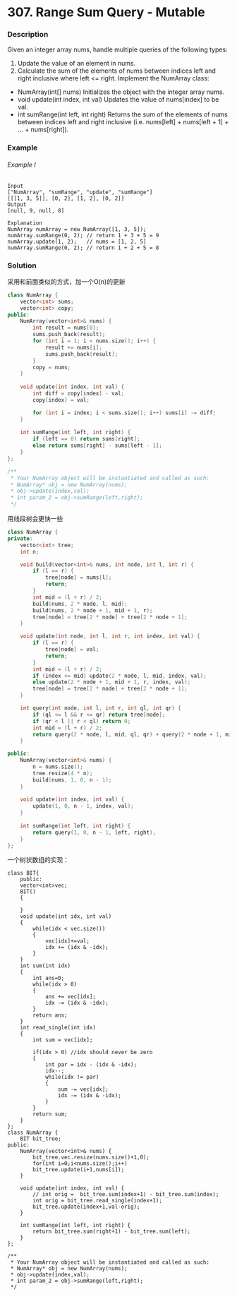 # 307. Range Sum Query - Mutable

### Description

Given an integer array nums, handle multiple queries of the following types:

1. Update the value of an element in nums.
2. Calculate the sum of the elements of nums between indices left and right inclusive where left <= right.
Implement the NumArray class:

- NumArray(int[] nums) Initializes the object with the integer array nums.
- void update(int index, int val) Updates the value of nums[index] to be val.
- int sumRange(int left, int right) Returns the sum of the elements of nums between indices left and right inclusive (i.e. nums[left] + nums[left + 1] + ... + nums[right]).

### Example 

###### Example I

```
Input
["NumArray", "sumRange", "update", "sumRange"]
[[[1, 3, 5]], [0, 2], [1, 2], [0, 2]]
Output
[null, 9, null, 8]

Explanation
NumArray numArray = new NumArray([1, 3, 5]);
numArray.sumRange(0, 2); // return 1 + 3 + 5 = 9
numArray.update(1, 2);   // nums = [1, 2, 5]
numArray.sumRange(0, 2); // return 1 + 2 + 5 = 8
```

### Solution

采用和前面类似的方式，加一个O(n)的更新

```c++
class NumArray {
    vector<int> sums;
    vector<int> copy;
public:
    NumArray(vector<int>& nums) {
        int result = nums[0];
        sums.push_back(result);
        for (int i = 1; i < nums.size(); i++) {
            result += nums[i];
            sums.push_back(result);
        }
        copy = nums;
    }
    
    void update(int index, int val) {
        int diff = copy[index] - val;
        copy[index] = val;

        for (int i = index; i < sums.size(); i++) sums[i] -= diff;
    }
    
    int sumRange(int left, int right) {
        if (left == 0) return sums[right];
        else return sums[right] - sums[left - 1];
    }
};

/**
 * Your NumArray object will be instantiated and called as such:
 * NumArray* obj = new NumArray(nums);
 * obj->update(index,val);
 * int param_2 = obj->sumRange(left,right);
 */
```

用线段树会更快一些

```c++
class NumArray {
private:
    vector<int> tree; 
    int n;             

    void build(vector<int>& nums, int node, int l, int r) {
        if (l == r) {
            tree[node] = nums[l];
            return;
        }
        int mid = (l + r) / 2;
        build(nums, 2 * node, l, mid);
        build(nums, 2 * node + 1, mid + 1, r);
        tree[node] = tree[2 * node] + tree[2 * node + 1];
    }

    void update(int node, int l, int r, int index, int val) {
        if (l == r) {
            tree[node] = val;
            return;
        }
        int mid = (l + r) / 2;
        if (index <= mid) update(2 * node, l, mid, index, val);
        else update(2 * node + 1, mid + 1, r, index, val);
        tree[node] = tree[2 * node] + tree[2 * node + 1];
    }

    int query(int node, int l, int r, int ql, int qr) {
        if (ql <= l && r <= qr) return tree[node];
        if (qr < l || r < ql) return 0;
        int mid = (l + r) / 2;
        return query(2 * node, l, mid, ql, qr) + query(2 * node + 1, mid + 1, r, ql, qr);
    }

public:
    NumArray(vector<int>& nums) {
        n = nums.size();
        tree.resize(4 * n); 
        build(nums, 1, 0, n - 1);
    }
    
    void update(int index, int val) {
        update(1, 0, n - 1, index, val);
    }
    
    int sumRange(int left, int right) {
        return query(1, 0, n - 1, left, right);
    }
};

```

一个树状数组的实现：

```
class BIT{
    public:
    vector<int>vec;
    BIT()
    {

    }
    void update(int idx, int val)
    {
        while(idx < vec.size())
        {
            vec[idx]+=val;
            idx += (idx & -idx);
        }
    }
    int sum(int idx)
    {
        int ans=0;
        while(idx > 0)
        {
            ans += vec[idx];
            idx -= (idx & -idx);
        }
        return ans;
    }
    int read_single(int idx)
    {
        int sum = vec[idx];
        
        if(idx > 0) //idx should never be zero
        {
            int par = idx - (idx & -idx);
            idx--;
            while(idx != par)
            {
                sum -= vec[idx];
                idx -= (idx & -idx);
            }
        }
        return sum;
    }
};
class NumArray {
    BIT bit_tree;
public:
    NumArray(vector<int>& nums) {
        bit_tree.vec.resize(nums.size()+1,0);
        for(int i=0;i<nums.size();i++)
        bit_tree.update(i+1,nums[i]);
    }
    
    void update(int index, int val) {
        // int orig =  bit_tree.sum(index+1) - bit_tree.sum(index);
        int orig = bit_tree.read_single(index+1);
        bit_tree.update(index+1,val-orig);
    }
    
    int sumRange(int left, int right) {
        return bit_tree.sum(right+1) - bit_tree.sum(left);
    }
};

/**
 * Your NumArray object will be instantiated and called as such:
 * NumArray* obj = new NumArray(nums);
 * obj->update(index,val);
 * int param_2 = obj->sumRange(left,right);
 */
```